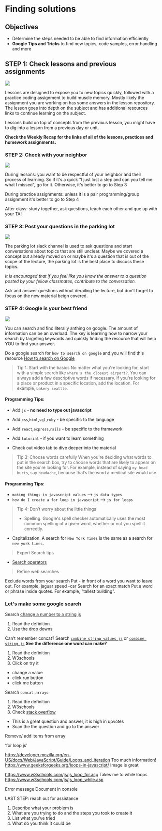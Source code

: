 # Finding solutions

## Objectives
* Determine the steps needed to be able to find information efficiently 
* <b>Google Tips and Tricks</b> to find new topics, code samples, error handling and more

## STEP 1: Check lessons and previous assignments

![](https://media.giphy.com/media/5zbj7HTomGwJa37pWO/giphy.gif)

Lessons are designed to expose you to new topics quickly, followed with a practice coding assignment to build muscle memory.  Mostly likely the assignment you are working on has some answers in the lesson repository. The lesson goes into depth on the subject and has additional resources links to continue learning on the subject.

Lessons build on top of concepts from the previous lesson, you might have to dig into a lesson from a previous day or unit.

<b>Check the Weekly Recap for the links of all of the lessons, practices and homework assignments.</b>

### STEP 2: Check with your neighbor

![](https://media.giphy.com/media/l3q2XTm3SOFLgtx8k/giphy.gif)

During lessons: you want to be respectful of your neighbor and their process of learning. So if it's a quick "I just lost a step and can you tell me what I missed", go for it. Otherwise, it's better to go to Step 3

During practice assignments: unless it is a pair programming/group assignment it's better to go to Step 4

After class: study together, ask questions, teach each other and que up with your TA!


### STEP 3: Post your questions in the parking lot

![](https://media.giphy.com/media/l0He9nwYaiP7M7zEs/giphy.gif)

The parking lot slack channel is used to ask questions and start conversations about topics that are still unclear. Maybe we covered a concept but already moved on or maybe it's a question that is out of the scope of the lecture, the parking lot is the best place to discuss these topics. 

*It is encouraged that if you feel like you know the answer to a question posted by your fellow classmates, contribute to the conversation.*

Ask and answer questions without derailing the lecture, but don't forget to focus on the new material beign covered.


### STEP 4: Google is your best friend


![](https://media.giphy.com/media/o1sHpyku3WDrW/giphy.gif)

You can search and find literally anthing on google. The amount of information can be an overload. The key is learning how to narrow your search by targeting keywords and quickly finding the resource that will help YOU to find your answer. 

Do a google search for ```how to search on google``` and you will find this resource [How to search on Google](https://support.google.com/websearch/answer/134479?hl=en)

> Tip 1: Start with the basics
> No matter what you're looking for, start with a simple search like `where's the closest airport?`. You can always add a few descriptive words if necessary.
If you're looking for a place or product in a specific location, add the location. For example, `bakery seattle`. 

#### Programming Tips: 
* Add `js` - **no need to type out javascript**
* Add `css`,`html`,`sql`,`ruby` - be specific to the language
* Add `react`,`express`,`rails` - be specific to the framework

* Add `tutorial` - if you want to learn something
* Check out video tab to dive deeper into the material

> Tip 3: Choose words carefully
> When you're deciding what words to put in the search box, try to choose words that are likely to appear on the site you're looking for. For example, instead of saying `my head hurts`, say `headache`, because that’s the word a medical site would use.

#### Programming Tips: 
* `making things in javascript values` —> `js data types`
* `how do I create a for loop in javascript` —> `js for loops`


> Tip 4: Don’t worry about the little things
> * Spelling. Google's spell checker automatically uses the most common spelling of a given word, whether or not you spell it correctly. 
* Capitalization. A search for `New York Times` is the same as a search for `new york times`.




> Expert Search tips
* [Search operators](https://support.google.com/websearch/answer/2466433)

>Refine web searches

Exclude words from your search
Put - in front of a word you want to leave out. For example, jaguar speed -car
Search for an exact match
Put a word or phrase inside quotes. For example, "tallest building". 

### Let's make some google search

Search [change a number to a string js](
https://www.google.com/search?ei=5Pd2XOXEKcGQ_Qal6rywAw&q=change+a+number+to+a+string+js&oq=change+a+number+to+a+string+js&gs_l=psy-ab.3..0i22i30l2.9745.17598..18138...0.0..0.225.2453.24j5j1......0....1..gws-wiz.......0i71j35i39j0i131j0j0i67j0i20i263j0i22i10i30.FKBMZLqyNCU)


1. Read the definition 
2. Use the drop downs


Can’t remember concat?
Search [`combine string values js`](https://www.google.com/search?client=firefox-b-1-d&ei=tER3XPihFKeQ_Qa755DoCA&q=combine+string+values+js&oq=combine+string+values+js&gs_l=psy-ab.3..35i39.26752.28099..28307...0.0..0.299.904.3j3j1......0....1..gws-wiz.......0i71j0i8i30j0i8i7i30.1Idq0BCC3mU) or [`combine string js`](https://www.google.com/search?client=firefox-b-1-d&q=combine+string+js)
**See the difference one word can make?**
1. Read the definition
2. W3schools
3. Click on try it
* change a value 
* click run button
* click me button 


Search `concat arrays`
1. Read the definition
2. W3schools
3. Check [stack overflow](https://stackoverflow.com/questions/3975170/javascript-how-to-join-combine-two-arrays-to-concatenate-into-one-array)
* This is a great question and answer, it is high in upvotes
* Scan the the question and go to the answer


Remove/ add items from array

‘for loop js’

https://developer.mozilla.org/en-US/docs/Web/JavaScript/Guide/Loops_and_iteration
Too much information!
https://www.geeksforgeeks.org/loops-in-javascript/
Image is great


https://www.w3schools.com/js/js_loop_for.asp
Takes me to while loops
https://www.w3schools.com/js/js_loop_while.asp


Error message 
Document in console


LAST STEP: reach out for assistance
1. Describe what your problem is
2. What are you trying to do and the steps you took to create it
3. List what you’ve tried
4. What do you think it could be





